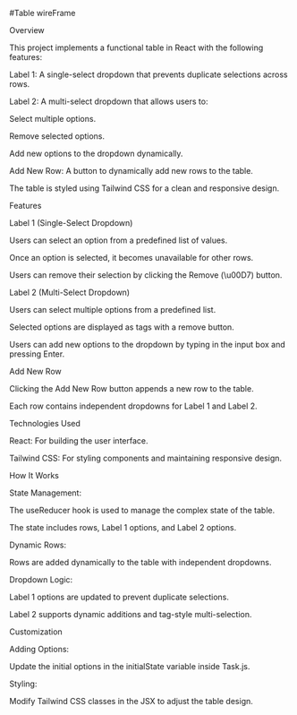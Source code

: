  
#Table wireFrame

Overview

This project implements a functional table in React with the following features:

Label 1: A single-select dropdown that prevents duplicate selections across rows.

Label 2: A multi-select dropdown that allows users to:

Select multiple options.

Remove selected options.

Add new options to the dropdown dynamically.

Add New Row: A button to dynamically add new rows to the table.

The table is styled using Tailwind CSS for a clean and responsive design.


Features

Label 1 (Single-Select Dropdown)

Users can select an option from a predefined list of values.

Once an option is selected, it becomes unavailable for other rows.

Users can remove their selection by clicking the Remove (\u00D7) button.

Label 2 (Multi-Select Dropdown)

Users can select multiple options from a predefined list.

Selected options are displayed as tags with a remove button.

Users can add new options to the dropdown by typing in the input box and pressing Enter.

Add New Row

Clicking the Add New Row button appends a new row to the table.

Each row contains independent dropdowns for Label 1 and Label 2.

Technologies Used

React: For building the user interface.

Tailwind CSS: For styling components and maintaining responsive design.

How It Works

State Management:

The useReducer hook is used to manage the complex state of the table.

The state includes rows, Label 1 options, and Label 2 options.

Dynamic Rows:

Rows are added dynamically to the table with independent dropdowns.

Dropdown Logic:

Label 1 options are updated to prevent duplicate selections.

Label 2 supports dynamic additions and tag-style multi-selection.

Customization

Adding Options:

Update the initial options in the initialState variable inside Task.js.

Styling:

Modify Tailwind CSS classes in the JSX to adjust the table design.

